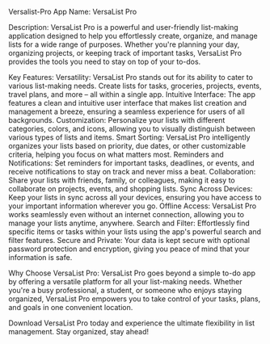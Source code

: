 Versalist-Pro
App Name: VersaList Pro

Description: VersaList Pro is a powerful and user-friendly list-making application designed to help you effortlessly create, organize, and manage lists for a wide range of purposes. Whether you're planning your day, organizing projects, or keeping track of important tasks, VersaList Pro provides the tools you need to stay on top of your to-dos.

Key Features: Versatility: VersaList Pro stands out for its ability to cater to various list-making needs. Create lists for tasks, groceries, projects, events, travel plans, and more – all within a single app. Intuitive Interface: The app features a clean and intuitive user interface that makes list creation and management a breeze, ensuring a seamless experience for users of all backgrounds. Customization: Personalize your lists with different categories, colors, and icons, allowing you to visually distinguish between various types of lists and items. Smart Sorting: VersaList Pro intelligently organizes your lists based on priority, due dates, or other customizable criteria, helping you focus on what matters most. Reminders and Notifications: Set reminders for important tasks, deadlines, or events, and receive notifications to stay on track and never miss a beat. Collaboration: Share your lists with friends, family, or colleagues, making it easy to collaborate on projects, events, and shopping lists. Sync Across Devices: Keep your lists in sync across all your devices, ensuring you have access to your important information wherever you go. Offline Access: VersaList Pro works seamlessly even without an internet connection, allowing you to manage your lists anytime, anywhere. Search and Filter: Effortlessly find specific items or tasks within your lists using the app's powerful search and filter features. Secure and Private: Your data is kept secure with optional password protection and encryption, giving you peace of mind that your information is safe.

Why Choose VersaList Pro: VersaList Pro goes beyond a simple to-do app by offering a versatile platform for all your list-making needs. Whether you're a busy professional, a student, or someone who enjoys staying organized, VersaList Pro empowers you to take control of your tasks, plans, and goals in one convenient location.

Download VersaList Pro today and experience the ultimate flexibility in list management. Stay organized, stay ahead!
